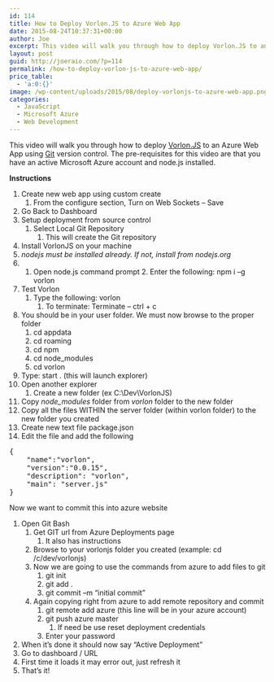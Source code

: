 ```yaml
---
id: 114
title: How to Deploy Vorlon.JS to Azure Web App
date: 2015-08-24T10:37:31+00:00
author: Joe
excerpt: This video will walk you through how to deploy Vorlon.JS to an Azure Web App using Git version control. The pre-requisites for this video are that you have an active Microsoft Azure account and node.js installed.
layout: post
guid: http://joeraio.com/?p=114
permalink: /how-to-deploy-vorlon-js-to-azure-web-app/
price_table:
  - 'a:0:{}'
image: /wp-content/uploads/2015/08/deploy-vorlonjs-to-azure-web-app.png
categories:
  - JavaScript
  - Microsoft Azure
  - Web Development
---
```

This video will walk you through how to deploy <a href="http://www.vorlonjs.io/" target="_blank">Vorlon.JS</a> to an Azure Web App using <a href="https://git-scm.com/" target="_blank">Git</a> version control. The pre-requisites for this video are that you have an active Microsoft Azure account and node.js installed.



**Instructions** 

  1. Create new web app using custom create 
      1. From the configure section, Turn on Web Sockets – Save
  2. Go Back to Dashboard
  3. Setup deployment from source control 
      1. Select Local Git Repository 
          1. This will create the Git repository
  4. Install VorlonJS on your machine
  5. _nodejs must be installed already. If not, install from nodejs.org_
  6.   1. Open node.js command prompt
      2. Enter the following: npm i –g vorlon
  7. Test Vorlon 
      1. Type the following: vorlon 
          1. To terminate: Terminate – ctrl + c
  8. You should be in your user folder. We must now browse to the proper folder 
      1. cd appdata
      2. cd roaming
      3. cd npm
      4. cd node_modules
      5. cd vorlon
  9. Type: start . (this will launch explorer)
 10. Open another explorer 
      1. Create a new folder (ex C:\Dev\VorlonJS)
 11. Copy _node_modules_ folder from _vorlon_ folder to the new folder
 12. Copy all the files WITHIN the server folder (within vorlon folder) to the new folder you created
 13. Create new text file package.json
 14. Edit the file and add the following

<pre title="package.json" class="lang:default decode:true ">{
	"name":"vorlon",
	"version":"0.0.15",
	"description": "vorlon",
	"main": "server.js"
}</pre>

Now we want to commit this into azure website

  1. Open Git Bash 
      1. Get GIT url from Azure Deployments page 
          1. It also has instructions
      2. Browse to your vorlonjs folder you created (example: cd /c/dev/vorlonjs)
      3. Now we are going to use the commands from azure to add files to git 
          1. git init
          2. git add .
          3. git commit –m &#8220;initial commit&#8221;
      4. Again copying right from azure to add remote repository and commit 
          1. git remote add azure (this line will be in your azure account)
          2. git push azure master 
              1. If need be use reset deployment credentials
          3. Enter your password
  2. When it&#8217;s done it should now say &#8220;Active Deployment&#8221;
  3. Go to dashboard / URL
  4. First time it loads it may error out, just refresh it
  5. That&#8217;s it!

&nbsp;